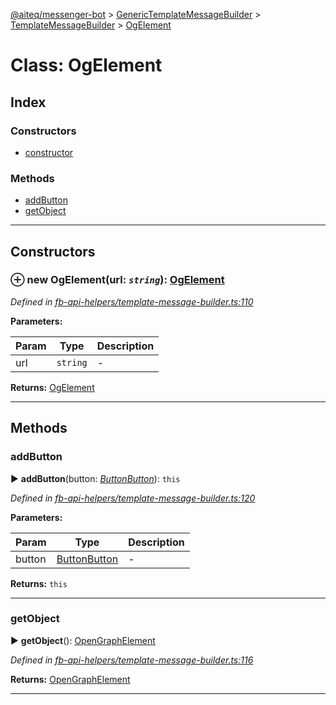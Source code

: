 [@aiteq/messenger-bot](../README.md) > [GenericTemplateMessageBuilder](../classes/generictemplatemessagebuilder.md) > [TemplateMessageBuilder](../modules/generictemplatemessagebuilder.templatemessagebuilder.md) > [OgElement](../classes/generictemplatemessagebuilder.templatemessagebuilder.ogelement.md)



# Class: OgElement

## Index

### Constructors

* [constructor](generictemplatemessagebuilder.templatemessagebuilder.ogelement.md#constructor)


### Methods

* [addButton](generictemplatemessagebuilder.templatemessagebuilder.ogelement.md#addbutton)
* [getObject](generictemplatemessagebuilder.templatemessagebuilder.ogelement.md#getobject)



---
## Constructors
<a id="constructor"></a>


### ⊕ **new OgElement**(url: *`string`*): [OgElement](generictemplatemessagebuilder.templatemessagebuilder.ogelement.md)



*Defined in [fb-api-helpers/template-message-builder.ts:110](https://github.com/aiteq/messenger-bot/blob/a540dbb/src/fb-api-helpers/template-message-builder.ts#L110)*



**Parameters:**

| Param | Type | Description |
| ------ | ------ | ------ |
| url | `string`   |  - |





**Returns:** [OgElement](generictemplatemessagebuilder.templatemessagebuilder.ogelement.md)

---


## Methods
<a id="addbutton"></a>

###  addButton

► **addButton**(button: *[Button](templatemessagebuilder.button.md)[Button](../modules/send.md#button)*): `this`




*Defined in [fb-api-helpers/template-message-builder.ts:120](https://github.com/aiteq/messenger-bot/blob/a540dbb/src/fb-api-helpers/template-message-builder.ts#L120)*



**Parameters:**

| Param | Type | Description |
| ------ | ------ | ------ |
| button | [Button](templatemessagebuilder.button.md)[Button](../modules/send.md#button)   |  - |





**Returns:** `this`





___

<a id="getobject"></a>

###  getObject

► **getObject**(): [OpenGraphElement](../interfaces/send.opengraphelement.md)




*Defined in [fb-api-helpers/template-message-builder.ts:116](https://github.com/aiteq/messenger-bot/blob/a540dbb/src/fb-api-helpers/template-message-builder.ts#L116)*





**Returns:** [OpenGraphElement](../interfaces/send.opengraphelement.md)





___


